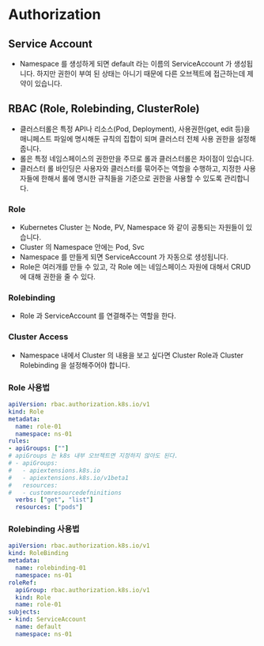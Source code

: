 # Authorization

## Service Account

- Namespace 를 생성하게 되면 default 라는 이름의 ServiceAccount 가 생성됩니다. 하지만 권한이 부여 된 상태는 아니기 때문에 다른 오브젝트에 접근하는데 제약이 있습니다.

## RBAC (Role, Rolebinding, ClusterRole)

- 클러스터롤은 특정 API나 리소스(Pod, Deployment), 사용권한(get, edit 등)을 매니페스트 파일에 명시해둔 규칙의 집합이 되며 클러스터 전체 사용 권한을 설정해줍니다.
- 롤은 특정 네임스페이스의 권한만을 주므로 롤과 클러스터롤은 차이점이 있습니다.
- 클러스터 롤 바인딩은 사용자와 클러스터를 묶어주는 역할을 수행하고, 지정한 사용자들에 한해서 롤에 명시한 규칙들을 기준으로 권한을 사용할 수 있도록 관리합니다.

### Role

- Kubernetes Cluster 는 Node, PV, Namespace 와 같이 공통되는 자원들이 있습니다.
- Cluster 의 Namespace 안에는 Pod, Svc
- Namespace 를 만들게 되면 ServiceAccount 가 자동으로 생성됩니다.
- Role은 여러개를 만들 수 있고, 각 Role 에는 네임스페이스 자원에 대해서 CRUD 에 대해 권한을 줄 수 있다.

### Rolebinding

- Role 과 ServiceAccount 를 연결해주는 역할을 한다.

### Cluster Access

- Namespace 내에서 Cluster 의 내용을 보고 싶다면 Cluster Role과 Cluster Rolebinding 을 설정해주어야 합니다.

### Role 사용법

```yaml
apiVersion: rbac.authorization.k8s.io/v1
kind: Role
metadata:
  name: role-01
  namespace: ns-01
rules:
- apiGroups: [""]
# apiGroups 는 k8s 내부 오브젝트면 지정하지 않아도 된다.
# - apiGroups:
#   - apiextensions.k8s.io
#   - apiextensions.k8s.io/v1beta1
#   resources:
#   - customresourcedefninitions
  verbs: ["get", "list"]
  resources: ["pods"]
```

### Rolebinding 사용법

```yaml
apiVersion: rbac.authorization.k8s.io/v1
kind: RoleBinding
metadata:
  name: rolebinding-01
  namespace: ns-01
roleRef:
  apiGroup: rbac.authorization.k8s.io/v1
  kind: Role
  name: role-01
subjects:
- kind: ServiceAccount
  name: default
  namespace: ns-01
```
